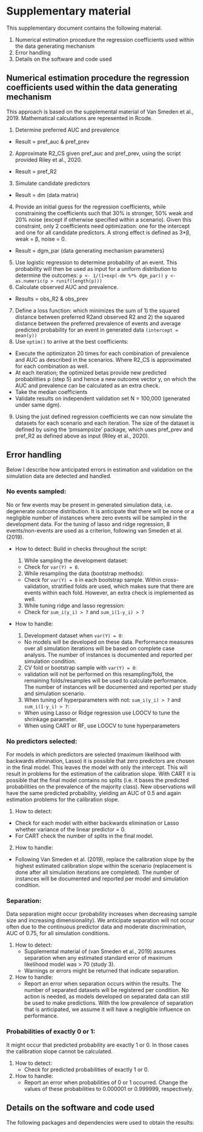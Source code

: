 # Supplementary material
This supplementary document contains the following material.
1. Numerical estimation procedure the regression coefficients
used within the data generating mechanism
2. Error handling
3. Details on the software and code used


## Numerical estimation procedure the regression coefficients used within the data generating mechanism
This approach is based on the supplemental material of Van Smeden et al., 2019.
Mathematical calculations are represented in Rcode.
1.	Determine preferred AUC and prevalence
-  Result	= pref_auc \& pref_prev
2.	Approximate R2_CS  given pref_auc and pref_prev, using the script provided Riley et al., 2020.
-  Result = pref_R2
3.	Simulate candidate predictors
-	 Result	= dm (data matrix)
4.	Provide an initial guess for the regression coefficients,
while constraining the coefficients such that 30% is stronger, 50% weak and
20% noise (except if otherwise specified within a scenario). Given this
constraint, only 2 coefficients need optimization: one for the intercept and one
 for all candidate predictors. A strong effect is defined as 3*β, weak = β,
noise = 0.
- Result 	= dgm_par (data generating mechanism parameters)
5.	Use logistic regression to determine probability of an event.
This probability will then be used as input for a uniform distribution to
determine the outcomes:
`p <- 1/(1+exp(-dm %*% dgm_par))`
`y <- as.numeric(p > runif(length(p)))`
6.	 Calculate observed AUC and prevalence.
-  Results = obs_R2 \& obs_prev
7.	Define a loss function: which minimizes the sum of 1) the squared distance
    between preferred R2and observed R2 and 2) the squared distance between
    the preferred prevalence of events and average predicted probability for an
    event in generated data `(intercept = mean(y))`
8.	Use `optim()` to arrive at the best coefficients:
-  Execute the optimizaton 20 times for each combination of prevalence and AUC
   as described in the scenarios. Where R2_CS is approximated for each
   combination as well.
-  At each iteration; the optimized betas provide new predicted probabilities p
   (step 5) and hence a new outcome vector y, on which the AUC and prevalence
   can be calculated as an extra check.
-  Take the median coefficients
-  Validate results on independent validation set N = 100,000
   (generated under same dgm).
9.	Using the just defined regression coefficients we can now simulate the
datasets for each scenario and each iteration. The size of the dataset is
defined by using the ‘pmsampsize’ package, which uses pref_prev and pref_R2 as
defined above as input (Riley et al., 2020).

## Error handling
Below I describe how anticipated errors in estimation and validation on the
simulation data are detected and handled.

### No events sampled:
No or few events may be present in generated simulation data, i.e. degenerate
outcome distribution. It is anticipate that there will be none or a negligible
number of instances where zero events will be sampled in the development data.
For the tuning of lasso and ridge regression, 8 events/non-events are used as a
criterion, following van Smeden et al. (2019).
- How to detect: Build in checks throughout the script:
  1. While sampling the development dataset:
    - Check for `var(Y) = 0`.
  2. While resampling the data (bootstrap methods):
    - Check for `var(Y) = 0` in each bootstrap sample. Within cross-validation,
  stratified folds are used, which makes sure that there are events within
  each fold. However, an extra check is implemented as well.
  3.	While tuning ridge and lasso regression:
    - Check for `sum_i(y_i) > 7` and `sum_i(1-y_i) > 7`

- How to handle:
  1.	Development dataset when `var(Y) = 0`:
    - No models will be developed on these data. Performance measures over all
     simulation iterations will be based on complete case analysis. The number of
     instances is documented and reported per simulation condition.
  2.	CV fold or bootstrap sample with `var(Y) = 0`:
    - validation will not be performed on this resampling/fold, the remaining
    folds/resamples will be used to calculate performance. The number of
    instances will be documented and reported per study and simulation scenario.
  3.	When tuning of hyperparameters with not: `sum_i(y_i) > 7` and
      `sum_i(1-y_i) > 7`:
    - When using Lasso or Ridge regression use LOOCV to tune the shrinkage
    parameter.
    - When using CART or RF, use LOOCV to tune hyperparameters

### No predictors selected:
For models in which predictors are selected (maximum likelihood with backwards
  elimination, Lasso) it is possible that zero predictors are chosen in the
  final model. This leaves the model with only the intercept. This will result
  in problems for the estimation of the calibration slope. With CART it is
  possible that the final model contains no splits (i.e. it bases the predicted
    probabilities on the prevalence of the majority class). New observations
    will have the same predicted probability, yielding an AUC of 0.5 and again
    estimation problems for the calibration slope.
1.	How to detect:
  - Check for each model with either backwards elimination or Lasso whether
    variance of the linear predictor = 0.
  - For CART check the number of splits in the final model.
2.	How to handle:
  - Following Van Smeden et al. (2019), replace the calibration slope by the
    highest estimated calibration slope within the scenario (replacement is
    done after all simulation iterations are completed). The number of instances
    will be documented and reported per model and simulation condition.
### Separation:
Data separation might occur (probability increases when decreasing sample size
  and increasing dimensionality). We anticipate separation will not occur often
  due to the continuous predictor data and moderate discrimination, AUC of 0.75,
  for all simulation conditions.
1.	How to detect:
    - Supplemental material of (van Smeden et al., 2019) assumes separation when
    any estimated standard error of maximum likelihood model was > 70 (study 3).
    - Warnings or errors might be returned that indicate separation.
2.	How to handle:
    - Report an error when separation occurs within the results. The number of
    separated datasets will be registered per condition. No action is needed, as
    models developed on separated data can still be used to make predictions.
    With the low prevalence of separation that is anticipated, we assume it will
    have a negligible influence on performance.

### Probabilities of exactly 0 or 1:
It might occur that predicted probability are exactly 1 or 0. In those cases the
 calibration slope cannot be calculated.
1.	How to detect:
    - Check for predicted probabilities of exactly 1 or 0.
2.	How to handle:
    - Report an error when probabilities of 0 or 1 occurred. Change the values
    of these probabilities to 0.000001 or 0.999999, respectively.

## Details on the software and code used
The following packages and dependencies were used to obtain the results:
